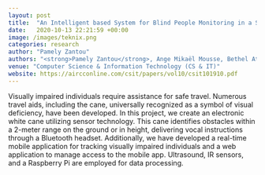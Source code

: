 ```yaml
---
layout: post
title:  "An Intelligent based System for Blind People Monitoring in a Smart Home"
date:   2020-10-13 22:21:59 +00:00
image: /images/teknix.png
categories: research
author: "Pamely Zantou"
authors: "<strong>Pamely Zantou</strong>, Ange Mikaël Mousse, Bethel Atohoun"
venue: "Computer Science & Information Technology (CS & IT)"
website: https://aircconline.com/csit/papers/vol10/csit101910.pdf
---
```

Visually impaired individuals require assistance for safe travel. Numerous travel aids, including the cane, universally recognized as a symbol of visual deficiency, have been developed. In this project, we create an electronic white cane utilizing sensor technology. This cane identifies obstacles within a 2-meter range on the ground or in height, delivering vocal instructions through a Bluetooth headset. Additionally, we have developed a real-time mobile application for tracking visually impaired individuals and a web application to manage access to the mobile app. Ultrasound, IR sensors, and a Raspberry Pi are employed for data processing.
